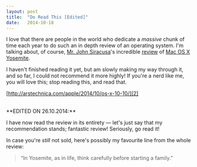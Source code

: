 ```yaml
---
layout: post
title:  "Do Read This [Edited]"
date:   2014-10-18
--- 
```

I love that there are people in the world who dedicate a *massive* chunk of time each year to do such an in depth review of an operating system. I'm talking about, of course, [Mr. John Siracusa][1]'s incredible [review][2] of [Mac OS X Yosemite][3]. 

I haven't finished reading it yet, but am slowly making my way through it, and so far, I could not recommend it more highly! If you're a nerd like me, you will love this; stop reading this, and read that. 

[http://arstechnica.com/apple/2014/10/os-x-10-10/][2]

<br>
**EDITED ON 26.10.2014:** 

I have now read the review in its entirety — let's just say that my recommendation stands; fantastic review! Seriously, go read it!

In case you're *still* not sold, here's possibly my favourite line from the whole review:
	
> “In Yosemite, as in life, think carefully before starting a family.”


[1]:	http://twitter.com/siracusa
[2]:	http://arstechnica.com/apple/2014/10/os-x-10-10/
[3]:	http://www.apple.com/osx/